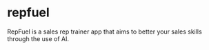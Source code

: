 # repfuel
RepFuel is a sales rep trainer app that aims to better your sales skills through the use of AI.
